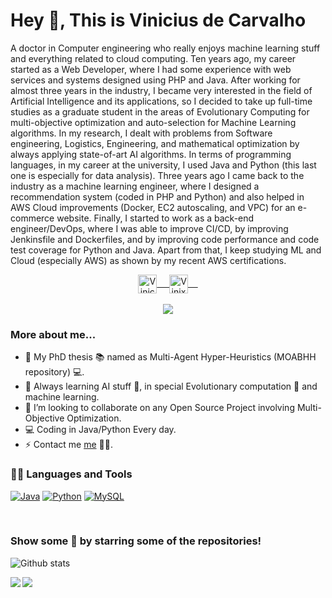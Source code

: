 # Hey 👋, This is Vinicius de Carvalho

A doctor in Computer engineering who really enjoys machine learning stuff and everything related to cloud computing. Ten years ago, my career started as a Web Developer, where I had some experience with web services and systems designed using PHP and Java. After working for almost three years in the industry, I became very interested in the field of Artificial Intelligence and its applications, so I decided to take up full-time studies as a graduate student in the areas of Evolutionary Computing for multi-objective optimization and auto-selection for Machine Learning algorithms. In my research, I dealt with problems from Software engineering, Logistics, Engineering, and mathematical optimization by always applying state-of-art AI algorithms. In terms of programming languages, in my career at the university, I used Java and Python (this last one is especially for data analysis). Three years ago I came back to the industry as a machine learning engineer, where I designed a recommendation system (coded in PHP and Python) and also helped in AWS Cloud improvements (Docker, EC2 autoscaling, and VPC) for an e-commerce website. Finally, I started to work as a back-end engineer/DevOps, where I was able to improve CI/CD, by improving Jenkinsfile and Dockerfiles, and by improving code performance and code test coverage for Python and Java. Apart from that, I keep studying ML and Cloud (especially AWS) as shown by my recent AWS certifications.

<p align="center">
 <a href="https://www.linkedin.com/in/vinixnan/" target="blank">
  <img align="center" alt="Vinicius's LinkedIn" width="30px" src="https://www.vectorlogo.zone/logos/linkedin/linkedin-icon.svg" /> &nbsp; &nbsp;
 </a>
 <a href="https://twitter.com/vinixnan" target="blank">
  <img align="center" alt="Vinixnan's Twitter" width="30px" src="https://www.vectorlogo.zone/logos/twitter/twitter-official.svg" /> &nbsp; &nbsp;
 </a>
  <br/>
  <br/>
  <a href="https://hits.seeyoufarm.com"/><img src="https://hits.seeyoufarm.com/api/count/incr/badge.svg?url=https%3A%2F%2Fgithub.com%2Fvinixnan"/></a><br/>
</p>

### More about me...

- 🔭 My PhD thesis 📚 named as Multi-Agent Hyper-Heuristics (MOABHH repository) 💻.
- 🌱 Always learning AI stuff 🧠, in special Evolutionary computation 🧬 and machine learning. 
- 🤝 I’m looking to collaborate on any Open Source Project involving Multi-Objective Optimization.
- 💻 Coding in Java/Python Every day.
- ⚡  Contact me [me](mailto:vinixnan@gmail.com?Subject=Hello) 👨‍💻.


### 👨‍💻 Languages and Tools
[![Java](https://img.shields.io/badge/Java-orange?style=flat&logo=java&logoColor=white&link=https://github.com/vinixnan)](https://github.com/vinixnan) 
[![Python](https://img.shields.io/badge/-Python-black?style=flat&logo=python&link=https://github.com/vinixnan)](https://github.com/vinixnan) 
[![MySQL](https://img.shields.io/badge/-MySQL-black?style=flat&logo=mysql&link=https://github.com/vinixnan)](https://github.com/vinixnan)



<br/>

### Show some 💖 by starring some of the repositories!

![Github stats](https://github-readme-stats.vercel.app/api?username=vinixnan&show_icons=true&hide_border=true)




<a href="https://github.com/vinixnan/MOABHH">
  <img align="left" src="https://github-readme-stats.vercel.app/api/pin/?username=vinixnan&repo=MOABHH" />
</a>

<a href="https://github.com/vinixnan/MOCAITO-HH">
  <img align="left" src="https://github-readme-stats.vercel.app/api/pin/?username=vinixnan&repo=MOCAITO-HH" />
</a>
